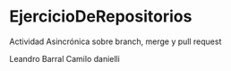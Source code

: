 # EjercicioDeRepositorios
Actividad Asincrónica sobre branch, merge y pull request

Leandro Barral
Camilo danielli

